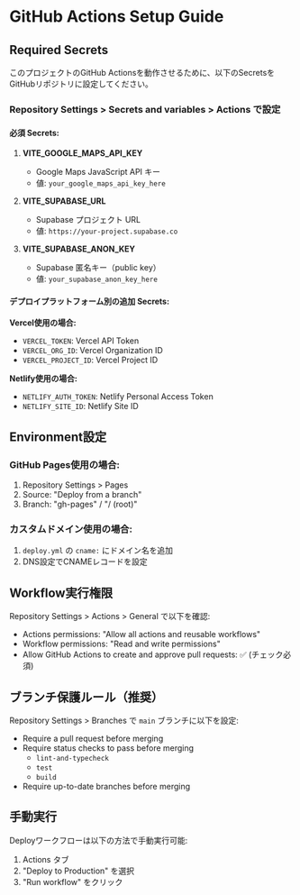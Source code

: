 # GitHub Actions Setup Guide

## Required Secrets

このプロジェクトのGitHub Actionsを動作させるために、以下のSecretsをGitHubリポジトリに設定してください。

### Repository Settings > Secrets and variables > Actions で設定

#### 必須 Secrets:
1. **VITE_GOOGLE_MAPS_API_KEY**
   - Google Maps JavaScript API キー
   - 値: `your_google_maps_api_key_here`

2. **VITE_SUPABASE_URL**
   - Supabase プロジェクト URL
   - 値: `https://your-project.supabase.co`

3. **VITE_SUPABASE_ANON_KEY**
   - Supabase 匿名キー（public key）
   - 値: `your_supabase_anon_key_here`

#### デプロイプラットフォーム別の追加 Secrets:

**Vercel使用の場合:**
- `VERCEL_TOKEN`: Vercel API Token
- `VERCEL_ORG_ID`: Vercel Organization ID
- `VERCEL_PROJECT_ID`: Vercel Project ID

**Netlify使用の場合:**
- `NETLIFY_AUTH_TOKEN`: Netlify Personal Access Token
- `NETLIFY_SITE_ID`: Netlify Site ID

## Environment設定

### GitHub Pages使用の場合:
1. Repository Settings > Pages
2. Source: "Deploy from a branch"
3. Branch: "gh-pages" / "/ (root)"

### カスタムドメイン使用の場合:
1. `deploy.yml` の `cname:` にドメイン名を追加
2. DNS設定でCNAMEレコードを設定

## Workflow実行権限

Repository Settings > Actions > General で以下を確認:
- Actions permissions: "Allow all actions and reusable workflows"
- Workflow permissions: "Read and write permissions"
- Allow GitHub Actions to create and approve pull requests: ✅ (チェック必須)

## ブランチ保護ルール（推奨）

Repository Settings > Branches で `main` ブランチに以下を設定:
- Require a pull request before merging
- Require status checks to pass before merging
  - `lint-and-typecheck`
  - `test`
  - `build`
- Require up-to-date branches before merging

## 手動実行

Deployワークフローは以下の方法で手動実行可能:
1. Actions タブ
2. "Deploy to Production" を選択
3. "Run workflow" をクリック
